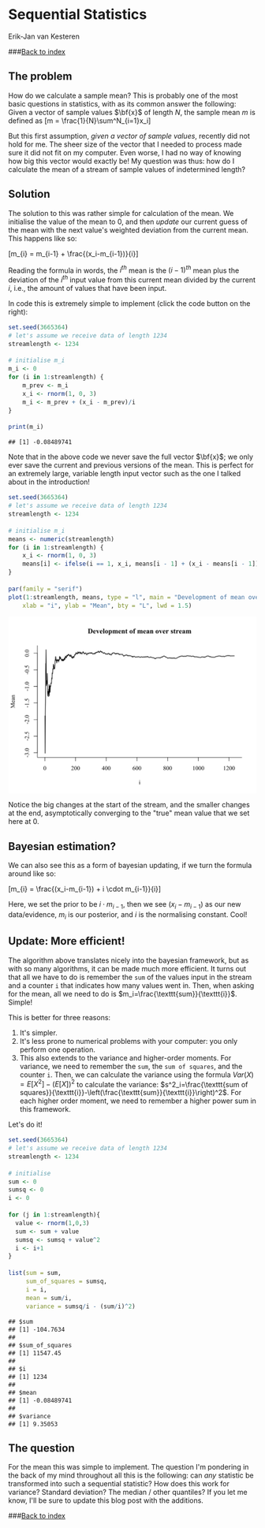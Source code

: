 # Sequential Statistics
Erik-Jan van Kesteren  



###[Back to index](../index.html)



## The problem
How do we calculate a sample mean? This is probably one of the most basic questions in statistics, with as its common answer the following: Given a vector of sample values $\bf{x}$ of length $N$, the sample mean $m$ is defined as 
\[m = \frac{1}{N}\sum^N_{i=1}x_i\]

But this first assumption, _given a vector of sample values_, recently did not hold for me. The sheer size of the vector that I needed to process made sure it did not fit on my computer. Even worse, I had no way of knowing how big this vector would exactly be! My question was thus: how do I calculate the mean of a stream of sample values of indetermined length?

## Solution
The solution to this was rather simple for calculation of the mean. We initialise the value of the mean to 0, and then _update_ our current guess of the mean with the next value's weighted deviation from the current mean. This happens like so:

\[m_{i} = m_{i-1} + \frac{(x_i-m_{i-1})}{i}\]

Reading the formula in words, the $i^{th}$ mean is the $(i-1)^{th}$ mean plus the deviation of the $i^{th}$ input value from this current mean divided by the current $i$, i.e., the amount of values that have been input. 

In code this is extremely simple to implement (click the code button on the right):


```r
set.seed(3665364)
# let's assume we receive data of length 1234
streamlength <- 1234

# initialise m_i
m_i <- 0
for (i in 1:streamlength) {
    m_prev <- m_i
    x_i <- rnorm(1, 0, 3)
    m_i <- m_prev + (x_i - m_prev)/i
}

print(m_i)
```

```
## [1] -0.08489741
```

Note that in the above code we never save the full vector $\bf{x}$; we only ever save the current and previous versions of the mean. This is perfect for an extremely large, variable length input vector such as the one I talked about in the introduction!


```r
set.seed(3665364)
# let's assume we receive data of length 1234
streamlength <- 1234

# initialise m_i
means <- numeric(streamlength)
for (i in 1:streamlength) {
    x_i <- rnorm(1, 0, 3)
    means[i] <- ifelse(i == 1, x_i, means[i - 1] + (x_i - means[i - 1])/i)
}

par(family = "serif")
plot(1:streamlength, means, type = "l", main = "Development of mean over stream", 
    xlab = "i", ylab = "Mean", bty = "L", lwd = 1.5)
```

<img src="sequentialstats_files/figure-html/seqplot-1.svg" style="display: block; margin: auto;" />

Notice the big changes at the start of the stream, and the smaller changes at the end, asymptotically converging to the "true" mean value that we set here at 0.

## Bayesian estimation?
We can also see this as a form of bayesian updating, if we turn the formula around like so:

\[m_{i} = \frac{(x_i-m_{i-1}) + i \cdot m_{i-1}}{i}\]

Here, we set the prior to be $i \cdot m_{i-1}$, then we see $(x_i-m_{i-1})$ as our new data/evidence, $m_i$ is our posterior, and $i$ is the normalising constant. Cool!

## Update: More efficient!
The algorithm above translates nicely into the bayesian framework, but as with so many algorithms, it can be made much more efficient. It turns out that all we have to do is remember the `sum` of the values input in the stream and a counter `i` that indicates how many values went in. Then, when asking for the mean, all we need to do is $m_i=\frac{\texttt{sum}}{\texttt{i}}$. Simple!

This is better for three reasons:

1. It's simpler.
2. It's less prone to numerical problems with your computer: you only perform one operation.
3. This also extends to the variance and higher-order moments. For variance, we need to remember the `sum`, the `sum of squares`, and the counter `i`. Then, we can calculate the variance using the formula $Var(X) = E[X^2] - (E[X])^2$ to calculate the variance: $s^2_i=\frac{\texttt{sum of squares}}{\texttt{i}}-\left(\frac{\texttt{sum}}{\texttt{i}}\right)^2$. For each higher order moment, we need to remember a higher power sum in this framework.

Let's do it!

```r
set.seed(3665364)
# let's assume we receive data of length 1234
streamlength <- 1234

# initialise
sum <- 0
sumsq <- 0
i <- 0

for (j in 1:streamlength){
  value <- rnorm(1,0,3)
  sum <- sum + value
  sumsq <- sumsq + value^2
  i <- i+1
}

list(sum = sum, 
     sum_of_squares = sumsq, 
     i = i, 
     mean = sum/i,
     variance = sumsq/i - (sum/i)^2)
```

```
## $sum
## [1] -104.7634
## 
## $sum_of_squares
## [1] 11547.45
## 
## $i
## [1] 1234
## 
## $mean
## [1] -0.08489741
## 
## $variance
## [1] 9.35053
```


## The question
For the mean this was simple to implement. The question I'm pondering in the back of my mind throughout all this is the following: can _any_ statistic be transformed into such a sequential statistic? How does this work for variance? Standard deviation? The median / other quantiles? If you let me know, I'll be sure to update this blog post with the additions.

###[Back to index](../index.html)
